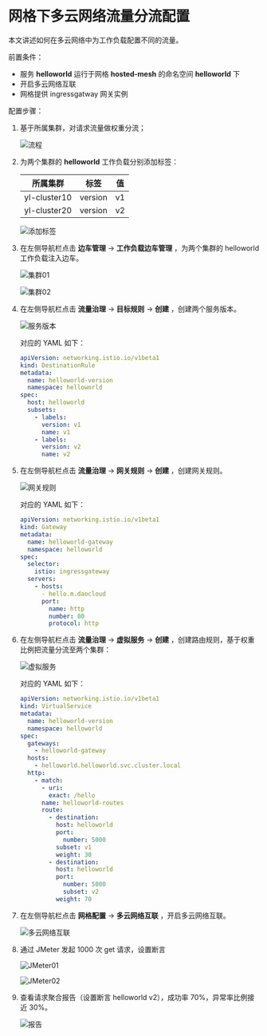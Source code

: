 # 网格下多云网络流量分流配置

本文讲述如何在多云网络中为工作负载配置不同的流量。

前置条件：

- 服务 __helloworld__ 运行于网格 __hosted-mesh__ 的命名空间 __helloworld__ 下
- 开启多云网络互联
- 网格提供 ingressgatway 网关实例

配置步骤：

1.  基于所属集群，对请求流量做权重分流；

    ![流程](https://docs.daocloud.io/daocloud-docs-images/docs/mspider/user-guide/multicluster/images/branch01.png)

1. 为两个集群的 __helloworld__ 工作负载分别添加标签：

    | 所属集群     | 标签    | 值  |
    | ------------ | ------- | --- |
    | yl-cluster10 | version | v1  |
    | yl-cluster20 | version | v2  |

    ![添加标签](https://docs.daocloud.io/daocloud-docs-images/docs/mspider/user-guide/multicluster/images/branch02.png)

1. 在左侧导航栏点击 __边车管理__ -> __工作负载边车管理__ ，为两个集群的 helloworld 工作负载注入边车。

    ![集群01](https://docs.daocloud.io/daocloud-docs-images/docs/mspider/user-guide/multicluster/images/branch03.png)

    ![集群02](https://docs.daocloud.io/daocloud-docs-images/docs/mspider/user-guide/multicluster/images/branch04.png)

1. 在左侧导航栏点击 __流量治理__ -> __目标规则__ -> __创建__ ，创建两个服务版本。

    ![服务版本](https://docs.daocloud.io/daocloud-docs-images/docs/mspider/user-guide/multicluster/images/branch05.png)

    对应的 YAML 如下：

    ```yaml
    apiVersion: networking.istio.io/v1beta1
    kind: DestinationRule
    metadata:
      name: helloworld-version
      namespace: helloworld
    spec:
      host: helloworld
      subsets:
        - labels:
    ​      version: v1
    ​      name: v1
        - labels:
    ​      version: v2
          name: v2
    ```

1. 在左侧导航栏点击 __流量治理__ -> __网关规则__ -> __创建__ ，创建网关规则。

    ![网关规则](https://docs.daocloud.io/daocloud-docs-images/docs/mspider/user-guide/multicluster/images/branch06.png)

    对应的 YAML 如下：

    ```yaml
    apiVersion: networking.istio.io/v1beta1
    kind: Gateway
    metadata:
      name: helloworld-gateway
      namespace: helloworld
    spec:
      selector:
        istio: ingressgateway
      servers:
        - hosts:
    ​      - hello.m.daocloud
          port:
    ​        name: http
    ​        number: 80
    ​        protocol: http
    ```

1. 在左侧导航栏点击 __流量治理__ -> __虚拟服务__ -> __创建__ ，创建路由规则，基于权重比例把流量分流至两个集群：

    ![虚拟服务](https://docs.daocloud.io/daocloud-docs-images/docs/mspider/user-guide/multicluster/images/branch07.png)

    对应的 YAML 如下：

    ```yaml
    apiVersion: networking.istio.io/v1beta1
    kind: VirtualService
    metadata:
      name: helloworld-version
      namespace: helloworld
    spec:
      gateways:
        - helloworld-gateway
      hosts:
        - helloworld.helloworld.svc.cluster.local
      http:
        - match:
          - uri:
            exact: /hello
          name: helloworld-routes
          route:
            - destination:
              host: helloworld
              port:
                number: 5000
              subset: v1
              weight: 30
            - destination:
              host: helloworld
              port:
                number: 5000
                subset: v2
              weight: 70
    ```

1. 在左侧导航栏点击 __网格配置__ -> __多云网络互联__ ，开启多云网络互联。

    ![多云网络互联](https://docs.daocloud.io/daocloud-docs-images/docs/mspider/user-guide/multicluster/images/branch08.png)

1. 通过 JMeter 发起 1000 次 get 请求，设置断言

    ![JMeter01](https://docs.daocloud.io/daocloud-docs-images/docs/mspider/user-guide/multicluster/images/branch09.png)

    ![JMeter02](https://docs.daocloud.io/daocloud-docs-images/docs/mspider/user-guide/multicluster/images/branch10.png)

1. 查看请求聚合报告（设置断言 helloworld v2），成功率 70%，异常率比例接近 30%。

    ![报告](https://docs.daocloud.io/daocloud-docs-images/docs/mspider/user-guide/multicluster/images/branch11.png)
